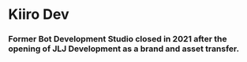 # Kiiro Dev
### Former Bot Development Studio closed in 2021 after the opening of JLJ Development as a brand and asset transfer.
